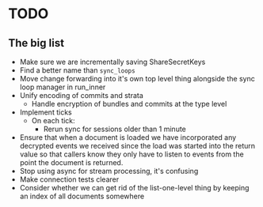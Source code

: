 # TODO



## The big list

* Make sure we are incrementally saving ShareSecretKeys
* Find a better name than `sync_loops`
* Move change forwarding into it's own top level thing alongside the sync loop manager in run_inner
* Unify encoding of commits and strata
  * Handle encryption of bundles and commits at the type level
* Implement ticks
  * On each tick:
    * Rerun sync for sessions older than 1 minute
* Ensure that when a document is loaded we have incorporated any decrypted
events we received since the load was started into the return value so that
callers know they only have to listen to events from the point the document is
returned.
* Stop using async for stream processing, it's confusing
* Make connection tests clearer
* Consider whether we can get rid of the list-one-level thing by keeping an index of all documents somewhere
